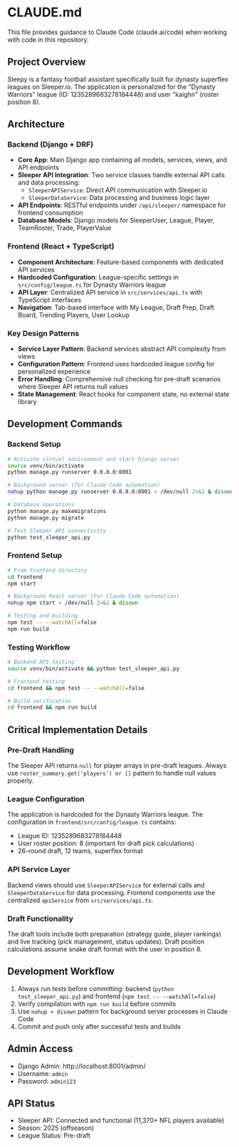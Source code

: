 # CLAUDE.md

This file provides guidance to Claude Code (claude.ai/code) when working with code in this repository.

## Project Overview
Sleepy is a fantasy football assistant specifically built for dynasty superflex leagues on Sleeper.io. The application is personalized for the "Dynasty Warriors" league (ID: 1235289683278184448) and user "kaighn" (roster position 8).

## Architecture

### Backend (Django + DRF)
- **Core App**: Main Django app containing all models, services, views, and API endpoints
- **Sleeper API Integration**: Two service classes handle external API calls and data processing:
  - `SleeperAPIService`: Direct API communication with Sleeper.io
  - `SleeperDataService`: Data processing and business logic layer
- **API Endpoints**: RESTful endpoints under `/api/sleeper/` namespace for frontend consumption
- **Database Models**: Django models for SleeperUser, League, Player, TeamRoster, Trade, PlayerValue

### Frontend (React + TypeScript)
- **Component Architecture**: Feature-based components with dedicated API services
- **Hardcoded Configuration**: League-specific settings in `src/config/league.ts` for Dynasty Warriors league
- **API Layer**: Centralized API service in `src/services/api.ts` with TypeScript interfaces
- **Navigation**: Tab-based interface with My League, Draft Prep, Draft Board, Trending Players, User Lookup

### Key Design Patterns
- **Service Layer Pattern**: Backend services abstract API complexity from views
- **Configuration Pattern**: Frontend uses hardcoded league config for personalized experience
- **Error Handling**: Comprehensive null checking for pre-draft scenarios where Sleeper API returns null values
- **State Management**: React hooks for component state, no external state library

## Development Commands

### Backend Setup
```bash
# Activate virtual environment and start Django server
source venv/bin/activate
python manage.py runserver 0.0.0.0:8001

# Background server (for Claude Code automation)
nohup python manage.py runserver 0.0.0.0:8001 > /dev/null 2>&1 & disown

# Database operations
python manage.py makemigrations
python manage.py migrate

# Test Sleeper API connectivity
python test_sleeper_api.py
```

### Frontend Setup
```bash
# From frontend directory
cd frontend
npm start

# Background React server (for Claude Code automation)
nohup npm start > /dev/null 2>&1 & disown

# Testing and building
npm test -- --watchAll=false
npm run build
```

### Testing Workflow
```bash
# Backend API testing
source venv/bin/activate && python test_sleeper_api.py

# Frontend testing
cd frontend && npm test -- --watchAll=false

# Build verification
cd frontend && npm run build
```

## Critical Implementation Details

### Pre-Draft Handling
The Sleeper API returns `null` for player arrays in pre-draft leagues. Always use `roster_summary.get('players') or []` pattern to handle null values properly.

### League Configuration
The application is hardcoded for the Dynasty Warriors league. The configuration in `frontend/src/config/league.ts` contains:
- League ID: 1235289683278184448
- User roster position: 8 (important for draft pick calculations)
- 26-round draft, 12 teams, superflex format

### API Service Layer
Backend views should use `SleeperAPIService` for external calls and `SleeperDataService` for data processing. Frontend components use the centralized `apiService` from `src/services/api.ts`.

### Draft Functionality
The draft tools include both preparation (strategy guide, player rankings) and live tracking (pick management, status updates). Draft position calculations assume snake draft format with the user in position 8.

## Development Workflow
1. Always run tests before committing: backend (`python test_sleeper_api.py`) and frontend (`npm test -- --watchAll=false`)
2. Verify compilation with `npm run build` before commits
3. Use `nohup + disown` pattern for background server processes in Claude Code
4. Commit and push only after successful tests and builds

## Admin Access
- Django Admin: http://localhost:8001/admin/
- Username: `admin`
- Password: `admin123`

## API Status
- Sleeper API: Connected and functional (11,370+ NFL players available)
- Season: 2025 (offseason)
- League Status: Pre-draft